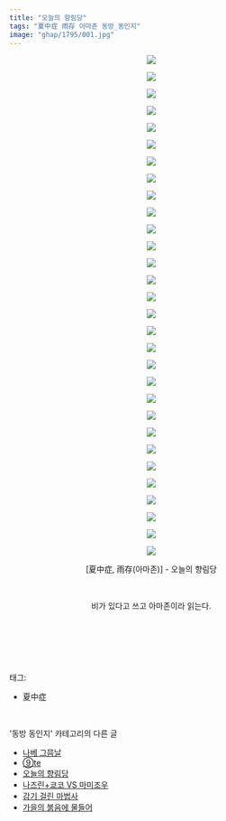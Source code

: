 ```yaml
---
title: "오늘의 향림당"
tags: "夏中症 雨存 아마존 동방_동인지"
image: "ghap/1795/001.jpg"
---
```

<div class="article">
<p style="text-align: center; clear: none; float: none;"><img src="{{ site.nasurl }}/ghap/1795/001.jpg"/></p>
<p style="text-align: center; clear: none; float: none;"><img src="{{ site.nasurl }}/ghap/1795/002.jpg"/></p>
<p style="text-align: center; clear: none; float: none;"><img src="{{ site.nasurl }}/ghap/1795/003.jpg"/></p>
<p style="text-align: center; clear: none; float: none;"><img src="{{ site.nasurl }}/ghap/1795/004.jpg"/></p>
<p style="text-align: center; clear: none; float: none;"><img src="{{ site.nasurl }}/ghap/1795/005.jpg"/></p>
<p style="text-align: center; clear: none; float: none;"><img src="{{ site.nasurl }}/ghap/1795/006.jpg"/></p>
<p style="text-align: center; clear: none; float: none;"><img src="{{ site.nasurl }}/ghap/1795/007.jpg"/></p>
<p style="text-align: center; clear: none; float: none;"><img src="{{ site.nasurl }}/ghap/1795/008.jpg"/></p>
<p style="text-align: center; clear: none; float: none;"><img src="{{ site.nasurl }}/ghap/1795/009.jpg"/></p>
<p style="text-align: center; clear: none; float: none;"><img src="{{ site.nasurl }}/ghap/1795/010.jpg"/></p>
<p style="text-align: center; clear: none; float: none;"><img src="{{ site.nasurl }}/ghap/1795/011.jpg"/></p>
<p style="text-align: center; clear: none; float: none;"><img src="{{ site.nasurl }}/ghap/1795/012.jpg"/></p>
<p style="text-align: center; clear: none; float: none;"><img src="{{ site.nasurl }}/ghap/1795/013.jpg"/></p>
<p style="text-align: center; clear: none; float: none;"><img src="{{ site.nasurl }}/ghap/1795/014.jpg"/></p>
<p style="text-align: center; clear: none; float: none;"><img src="{{ site.nasurl }}/ghap/1795/015.jpg"/></p>
<p style="text-align: center; clear: none; float: none;"><img src="{{ site.nasurl }}/ghap/1795/016.jpg"/></p>
<p style="text-align: center; clear: none; float: none;"><img src="{{ site.nasurl }}/ghap/1795/017.jpg"/></p>
<p style="text-align: center; clear: none; float: none;"><img src="{{ site.nasurl }}/ghap/1795/018.jpg"/></p>
<p style="text-align: center; clear: none; float: none;"><img src="{{ site.nasurl }}/ghap/1795/019.jpg"/></p>
<p style="text-align: center; clear: none; float: none;"><img src="{{ site.nasurl }}/ghap/1795/020.jpg"/></p>
<p style="text-align: center; clear: none; float: none;"><img src="{{ site.nasurl }}/ghap/1795/021.jpg"/></p>
<p style="text-align: center; clear: none; float: none;"><img src="{{ site.nasurl }}/ghap/1795/022.jpg"/></p>
<p style="text-align: center; clear: none; float: none;"><img src="{{ site.nasurl }}/ghap/1795/023.jpg"/></p>
<p style="text-align: center; clear: none; float: none;"><img src="{{ site.nasurl }}/ghap/1795/024.jpg"/></p>
<p style="text-align: center; clear: none; float: none;"><img src="{{ site.nasurl }}/ghap/1795/025.jpg"/></p>
<p style="text-align: center; clear: none; float: none;"><img src="{{ site.nasurl }}/ghap/1795/026.jpg"/></p>
<p style="text-align: center; clear: none; float: none;"><img src="{{ site.nasurl }}/ghap/1795/027.jpg"/></p>
<p style="text-align: center; clear: none; float: none;"><img src="{{ site.nasurl }}/ghap/1795/028.jpg"/></p>
<p style="text-align: center; clear: none; float: none;"><img src="{{ site.nasurl }}/ghap/1795/029.jpg"/></p>
<p style="text-align: center; clear: none; float: none;"><img src="{{ site.nasurl }}/ghap/1795/030.jpg"/></p>
<p style="text-align: center; clear: none; float: none;">[夏中症, 雨存(아마존)] - 오늘의 향림당</p>
<p style="text-align: center; clear: none; float: none;"><br/></p>
<p style="text-align: center; clear: none; float: none;">비가 있다고 쓰고 아마존이라 읽는다.</p>
<p style="text-align: center; clear: none; float: none;"><br/></p>
<p><br/></p>
</div><br/>
<div class="tagTrail">
<p>태그: </p>
<ul>
<li>夏中症</li>
</ul>
</div><br/>
<div class="another">
<p>'동방 동인지' 카테고리의 다른 글</p>
<ul>
<li><a href="/2016-08-23-ghap_1798">나베 그믐날</a></li>
<li><a href="/2016-08-23-ghap_1796">⑨te</a></li>
<li><a href="/2016-08-23-ghap_1795">오늘의 향림당</a></li>
<li><a href="/2016-08-23-ghap_1793">나즈린+쿄코 VS 마미조우</a></li>
<li><a href="/2016-08-23-ghap_1791">감기 걸린 마법사</a></li>
<li><a href="/2016-08-23-ghap_1790">가을의 붉음에 물들어</a></li>
</ul>
</div><br/>
<div class="cb_module cb_fluid">
<div class="cb_wrt cb_profile">
</div><!-- commentList close -->
</div><br/>
